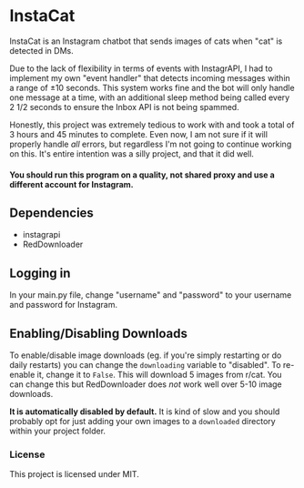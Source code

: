 # InstaCat
InstaCat is an Instagram chatbot that sends images of cats when "cat" is detected in DMs.

Due to the lack of flexibility in terms of events with InstagrAPI, I had to implement my own "event handler" that detects incoming messages within a range of ±10 seconds. This system works fine and the bot will only handle one message at a time, with an additional sleep method being called every 2 1/2 seconds to ensure the Inbox API is not being spammed.

Honestly, this project was extremely tedious to work with and took a total of 3 hours and 45 minutes to complete. Even now, I am not sure if it will properly handle *all* errors, but regardless I'm not going to continue working on this. It's entire intention was a silly project, and that it did well.

#### You should run this program on a quality, not shared proxy and use a different account for Instagram.

## Dependencies
- instagrapi
- RedDownloader

## Logging in
In your main.py file, change "username" and "password" to your username and password for Instagram.

## Enabling/Disabling Downloads
To enable/disable image downloads (eg. if you're simply restarting or do daily restarts) you can change the `downloading` variable to "disabled". To re-enable it, change it to `False`. This will download 5 images from r/cat. You can change this but RedDownloader does *not* work well over 5-10 image downloads.

**It is automatically disabled by default.** It is kind of slow and you should probably opt for just adding your own images to a `downloaded` directory within your project folder.

### License
This project is licensed under MIT.
